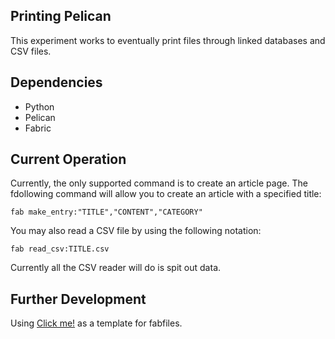 ## Printing Pelican

This experiment works to eventually print files through linked databases and CSV files.


## Dependencies

* Python
* Pelican
* Fabric

## Current Operation

Currently, the only supported command is to create an article page. The fdollowing command will allow you to create an article with a specified title:

	fab make_entry:"TITLE","CONTENT","CATEGORY"


You may also read a CSV file by using the following notation:

	fab read_csv:TITLE.csv

Currently all the CSV reader will do is spit out data.

## Further Development

Using [Click me!](http://nafiulis.me/making-a-static-blog-with-pelican.html "this guide") as a template for fabfiles.
